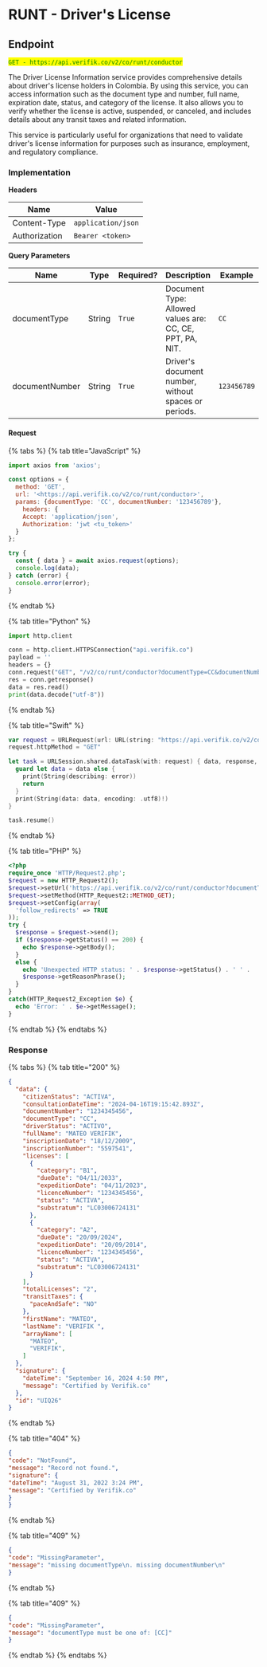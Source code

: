 # RUNT - Driver's License

## Endpoint

<mark style="color:green;">`GET - https://api.verifik.co/v2/co/runt/conductor`</mark>

The Driver License Information service provides comprehensive details about driver's license holders in Colombia. By using this service, you can access information such as the document type and number, full name, expiration date, status, and category of the license. It also allows you to verify whether the license is active, suspended, or canceled, and includes details about any transit taxes and related information.

This service is particularly useful for organizations that need to validate driver's license information for purposes such as insurance, employment, and regulatory compliance.

### Implementation

**Headers**

| Name          | Value              |
| ------------- | ------------------ |
| Content-Type  | `application/json` |
| Authorization | `Bearer <token>`   |

**Query Parameters**

<table><thead><tr><th width="185">Name</th><th width="81">Type</th><th width="107">Required?</th><th>Description</th><th>Example</th></tr></thead><tbody><tr><td>documentType</td><td>String</td><td><code>True</code></td><td>Document Type: Allowed values are: CC, CE, PPT, PA, NIT.</td><td><code>CC</code></td></tr><tr><td>documentNumber</td><td>String</td><td><code>True</code></td><td>Driver's document number, without spaces or periods.</td><td><code>123456789</code></td></tr></tbody></table>

#### Request

{% tabs %}
{% tab title="JavaScript" %}

```javascript
import axios from 'axios';

const options = {
  method: 'GET',
  url: '<https://api.verifik.co/v2/co/runt/conductor>',
  params: {documentType: 'CC', documentNumber: '123456789'},
    headers: {
    Accept: 'application/json',
    Authorization: 'jwt <tu_token>'
  }
};

try {
  const { data } = await axios.request(options);
  console.log(data);
} catch (error) {
  console.error(error);
}
```

{% endtab %}

{% tab title="Python" %}

```python
import http.client

conn = http.client.HTTPSConnection("api.verifik.co")
payload = ''
headers = {}
conn.request("GET", "/v2/co/runt/conductor?documentType=CC&documentNumber=", payload, headers)
res = conn.getresponse()
data = res.read()
print(data.decode("utf-8"))
```

{% endtab %}

{% tab title="Swift" %}

```swift
var request = URLRequest(url: URL(string: "https://api.verifik.co/v2/co/runt/conductor?documentType=CC&documentNumber=")!,timeoutInterval: Double.infinity)
request.httpMethod = "GET"

let task = URLSession.shared.dataTask(with: request) { data, response, error in 
  guard let data = data else {
    print(String(describing: error))
    return
  }
  print(String(data: data, encoding: .utf8)!)
}

task.resume()

```

{% endtab %}

{% tab title="PHP" %}

```php
<?php
require_once 'HTTP/Request2.php';
$request = new HTTP_Request2();
$request->setUrl('https://api.verifik.co/v2/co/runt/conductor?documentType=CC&documentNumber=');
$request->setMethod(HTTP_Request2::METHOD_GET);
$request->setConfig(array(
  'follow_redirects' => TRUE
));
try {
  $response = $request->send();
  if ($response->getStatus() == 200) {
    echo $response->getBody();
  }
  else {
    echo 'Unexpected HTTP status: ' . $response->getStatus() . ' ' .
    $response->getReasonPhrase();
  }
}
catch(HTTP_Request2_Exception $e) {
  echo 'Error: ' . $e->getMessage();
}
```

{% endtab %}
{% endtabs %}

### **Response**

{% tabs %}
{% tab title="200" %}

```json
{
  "data": {
    "citizenStatus": "ACTIVA",
    "consultationDateTime": "2024-04-16T19:15:42.893Z",
    "documentNumber": "1234345456",
    "documentType": "CC",
    "driverStatus": "ACTIVO",
    "fullName": "MATEO VERIFIK",
    "inscriptionDate": "18/12/2009",
    "inscriptionNumber": "5597541",
    "licenses": [
      {
        "category": "B1",
        "dueDate": "04/11/2033",
        "expeditionDate": "04/11/2023",
        "licenceNumber": "1234345456",
        "status": "ACTIVA",
        "substratum": "LC03006724131"
      },
      {
        "category": "A2",
        "dueDate": "20/09/2024",
        "expeditionDate": "20/09/2014",
        "licenceNumber": "1234345456",
        "status": "ACTIVA",
        "substratum": "LC03006724131"
      }
    ],
    "totalLicenses": "2",
    "transitTaxes": {
      "paceAndSafe": "NO"
    },
    "firstName": "MATEO",
    "lastName": "VERIFIK ",
    "arrayName": [
      "MATEO",
      "VERIFIK",
    ]
  },
  "signature": {
    "dateTime": "September 16, 2024 4:50 PM",
    "message": "Certified by Verifik.co"
  },
  "id": "UIQ26"
}
```

{% endtab %}

{% tab title="404" %}

```json
{
"code": "NotFound",
"message": "Record not found.",
"signature": {
"dateTime": "August 31, 2022 3:24 PM",
"message": "Certified by Verifik.co"
}
}
```

{% endtab %}

{% tab title="409" %}

```json
{
"code": "MissingParameter",
"message": "missing documentType\n. missing documentNumber\n"
}
```

{% endtab %}

{% tab title="409" %}

```json
{
"code": "MissingParameter",
"message": "documentType must be one of: [CC]"
}
```

{% endtab %}
{% endtabs %}
